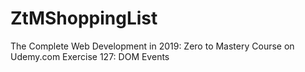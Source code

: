 # ZtMShoppingList
The Complete Web Development in 2019: Zero to Mastery Course on Udemy.com Exercise 127: DOM Events
